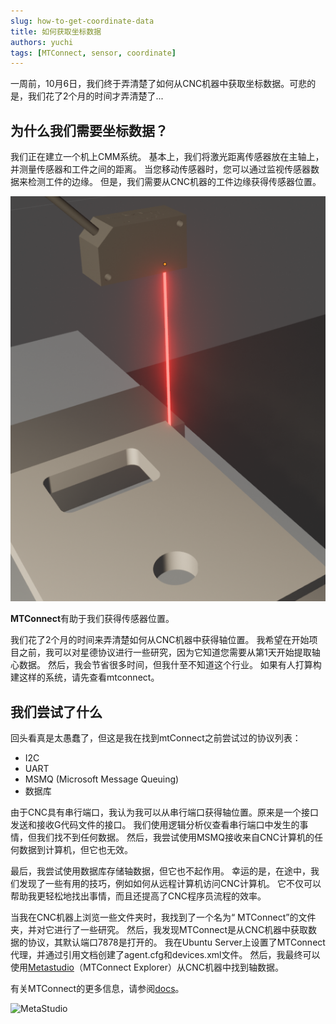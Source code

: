 ```yaml
---
slug: how-to-get-coordinate-data
title: 如何获取坐标数据
authors: yuchi
tags: [MTConnect, sensor, coordinate]
---
```


一周前，10月6日，我们终于弄清楚了如何从CNC机器中获取坐标数据。可悲的是，我们花了2个月的时间才弄清楚了...

<!--truncate-->

## 为什么我们需要坐标数据？
我们正在建立一个机上CMM系统。
基本上，我们将激光距离传感器放在主轴上，并测量传感器和工件之间的距离。
当您移动传感器时，您可以通过监视传感器数据来检测工件的边缘。
但是，我们需要从CNC机器的工件边缘获得传感器位置。

![Sensor](./sensor.png)

**MTConnect**有助于我们获得传感器位置。

我们花了2个月的时间来弄清楚如何从CNC机器中获得轴位置。
我希望在开始项目之前，我可以对星德协议进行一些研究，因为它知道您需要从第1天开始提取轴心数据。
然后，我会节省很多时间，但我什至不知道这个行业。
如果有人打算构建这样的系统，请先查看mtconnect。

## 我们尝试了什么
回头看真是太愚蠢了，但这是我在找到mtConnect之前尝试过的协议列表：
- I2C
- UART
- MSMQ (Microsoft Message Queuing)
- 数据库

由于CNC具有串行端口，我认为我可以从串行端口获得轴位置。原来是一个接口发送和接收G代码文件的接口。
我们使用逻辑分析仪查看串行端口中发生的事情，但我们找不到任何数据。
然后，我尝试使用MSMQ接收来自CNC计算机的任何数据到计算机，但它也无效。

最后，我尝试使用数据库存储轴数据，但它也不起作用。
幸运的是，在途中，我们发现了一些有用的技巧，例如如何从远程计算机访问CNC计算机。
它不仅可以帮助我更轻松地找出事情，而且还提高了CNC程序员流程的效率。

当我在CNC机器上浏览一些文件夹时，我找到了一个名为“ MTConnect”的文件夹，并对它进行了一些研究。
然后，我发现MTConnect是从CNC机器中获取数据的协议，其默认端口7878是打开的。
我在Ubuntu Server上设置了MTConnect代理，并通过引用文档创建了agent.cfg和devices.xml文件。
然后，我最终可以使用[Metastudio](https://www.metalogi.io/download)（MTConnect Explorer）从CNC机器中找到轴数据。

有关MTConnect的更多信息，请参阅[docs](/zh-cn/docs/tutorial-basics/mtconnect)。


![MetaStudio](https://github.com/OpenCMM/website/assets/45054071/97d2c3fa-fe8e-4f9f-9e6d-4589b8228e1c)